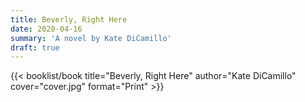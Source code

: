 ```yaml
---
title: Beverly, Right Here
date: 2020-04-16
summary: 'A novel by Kate DiCamillo'
draft: true
---
```


{{< booklist/book
title="Beverly, Right Here"
author="Kate DiCamillo"
cover="cover.jpg"
format="Print" >}}
